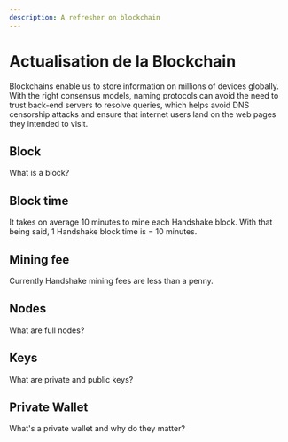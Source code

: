 ```yaml
---
description: A refresher on blockchain
---
```


# Actualisation de la Blockchain

Blockchains enable us to store information on millions of devices globally. With the right consensus models, naming protocols can avoid the need to trust back-end servers to resolve queries, which helps avoid DNS censorship attacks and ensure that internet users land on the web pages they intended to visit.

## Block

What is a block?

## Block time

It takes on average 10 minutes to mine each Handshake block. With that being said, 1 Handshake block time is = 10 minutes.

## Mining fee

Currently Handshake mining fees are less than a penny.

## Nodes

What are full nodes?

## Keys

What are private and public keys?

## Private Wallet

What's a private wallet and why do they matter?

